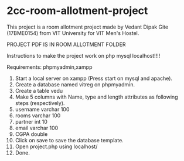 # 2cc-room-allotment-project
This project is a room allotment project made by  Vedant Dipak Gite (17BME0154) from VIT University for VIT Men's Hostel.

PROJECT PDF IS IN ROOM ALLOTMENT FOLDER

Instructions to make the project work on php mysql localhost!!!!

Requirements: phpmyadmin,xampp

1. Start a local server on xampp (Press start on mysql and apache).
2. Create a database named vitreg on phpmyadmin.
3. Create a table vedu
4. Make 5 columns with Name, type and length attributes as following steps (respectively).
5. username varchar 100
6. rooms varchar 100
7. partner int 10
8. email varchar 100
9. CGPA double
10. Click on save to save the database template.
11. Open project.php using localhost/
12. Done.
